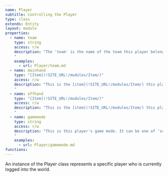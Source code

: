 ```yaml
---
name: Player
subtitle: Controlling the Player
type: class
extends: Entity
layout: module
properties:
  - name: team
    type: string
    access: r/w
    description: "The 'team' is the name of the team this player belongs to, or nil if he is not a member of any team.
    "
    examples:
      - url: Player/team.md
  - name: mainhand
    type: "[Item](!SITE_URL!/modules/Item/)"
    access: r/w
    description: "This is the [item](!SITE_URL!/modules/Item/) this player is holding in his main hand.    
    "
  - name: offhand
    type: "[Item](!SITE_URL!/modules/Item/)"
    access: r/w
    description: "This is the [item](!SITE_URL!/modules/Item/) this player is holding in his off hand.    
    "
  - name: gamemode
    type: string
    access: r/w
    description: "This is this player's game mode. It can be one of 'survival', 'adventure', 'creative', 'spectator'.    
    "
    examples:
      - url: Player/gamemode.md
functions:
---
```


An instance of the <span class="notranslate">Player</span> class represents a specific player who is currently logged into the world.
